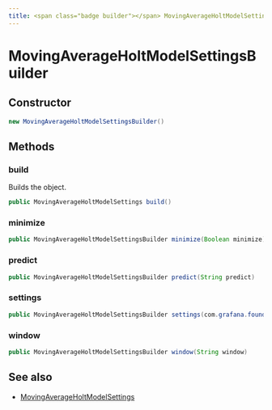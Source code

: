 ```yaml
---
title: <span class="badge builder"></span> MovingAverageHoltModelSettingsBuilder
---
```

# <span class="badge builder"></span> MovingAverageHoltModelSettingsBuilder

## Constructor

```java
new MovingAverageHoltModelSettingsBuilder()
```
## Methods

### <span class="badge object-method"></span> build

Builds the object.

```java
public MovingAverageHoltModelSettings build()
```

### <span class="badge object-method"></span> minimize

```java
public MovingAverageHoltModelSettingsBuilder minimize(Boolean minimize)
```

### <span class="badge object-method"></span> predict

```java
public MovingAverageHoltModelSettingsBuilder predict(String predict)
```

### <span class="badge object-method"></span> settings

```java
public MovingAverageHoltModelSettingsBuilder settings(com.grafana.foundation.cog.Builder<ElasticsearchMovingAverageHoltModelSettingsSettings> settings)
```

### <span class="badge object-method"></span> window

```java
public MovingAverageHoltModelSettingsBuilder window(String window)
```

## See also

 * <span class="badge object-type-class"></span> [MovingAverageHoltModelSettings](./object-MovingAverageHoltModelSettings.md)
